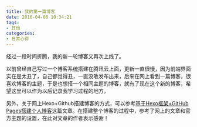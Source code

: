 ```yaml
---
title: 我的第一篇博客
date: 2016-04-06 10:34:21
tags: 
- 其他
categories: 
- 日常心得
---
```

经过一段时间折腾，我的新一轮博客又再次上线了。

以前曾经自己写过一个博客系统搭建在腾讯云上面，更新一直很慢，因为前端界面实在是太丑了，自己都觉得丑，一直没敢发布出来，后来在网上看到一篇博客，很喜欢博客的主题，于是也想搭一个相同主题的博客，就有了现在这个新的博客，希望这里可以作为以后记录我学习过程的地方。

另外，关于网上Hexo+Github搭建博客的方式，可以参考[基于Hexo框架+GitHub Pages搭建个人博客](http://www.jianshu.com/p/fdb5d7978cdb)这篇文章。在搭建整个博客的过程中，参考了网上的文章和官方主题的设置，在此对文章的作者表示感谢！

